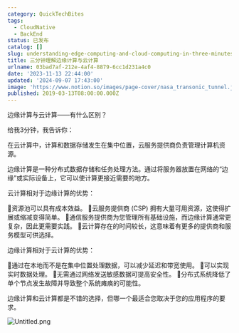 ```yaml
---
category: QuickTechBites
tags:
  - CloudNative
  - BackEnd
status: 已发布
catalog: []
slug: understanding-edge-computing-and-cloud-computing-in-three-minutes
title: 三分钟理解边缘计算与云计算
urlname: 03bad7af-212e-4af4-8879-6cc1d231a4c0
date: '2023-11-13 22:44:00'
updated: '2024-09-07 17:43:00'
image: 'https://www.notion.so/images/page-cover/nasa_transonic_tunnel.jpg'
published: 2019-03-13T08:00:00.000Z
---
```


边缘计算与云计算——有什么区别？


给我3分钟，我告诉你：


在云计算中，计算和数据存储发生在集中位置，云服务提供商负责管理计算机资源。


边缘计算是一种分布式数据存储和任务处理方法。通过将服务器放置在网络的“边缘”或实际设备上，它可以使计算更接近需要的地方。


云计算相对于边缘计算的优势：


🔹资源池可以具有成本效益。
🔹云服务提供商 (CSP) 拥有大量可用资源，这使得扩展或缩减变得简单。
🔹通信服务提供商为您管理所有基础设施，而边缘计算通常更复杂，因此更需要实践。
🔹云计算存在的时间较长，这意味着有更多的提供商和服务模型可供选择。


边缘计算相对于云计算的优势：


🔸通过在本地而不是在集中位置处理数据，可以减少延迟和带宽使用。
🔸可以实现实时数据处理。
🔸无需通过网络发送敏感数据可提高安全性。
🔸分布式系统降低了单个节点发生故障并导致整个系统瘫痪的可能性。


边缘计算和云计算都是不错的选择，但哪一个最适合您取决于您的应用程序的要求。


![Untitled.png](https://prod-files-secure.s3.us-west-2.amazonaws.com/5d24fe63-e567-4804-86f9-9fdc62e13082/13581d9b-f241-4af1-9995-cb87504adaf1/Untitled.png?X-Amz-Algorithm=AWS4-HMAC-SHA256&X-Amz-Content-Sha256=UNSIGNED-PAYLOAD&X-Amz-Credential=ASIAZI2LB4664JANBM22%2F20250212%2Fus-west-2%2Fs3%2Faws4_request&X-Amz-Date=20250212T053736Z&X-Amz-Expires=3600&X-Amz-Security-Token=IQoJb3JpZ2luX2VjEMn%2F%2F%2F%2F%2F%2F%2F%2F%2F%2FwEaCXVzLXdlc3QtMiJHMEUCIQCj7k08zuxIBnyNQxwLrEl9KoxaHPNhje4w4VCwNPxERAIgcPdgklabF33kJeTf2pkjB%2FCtnUhD%2FCNGorNPjamBNAsqiAQI4v%2F%2F%2F%2F%2F%2F%2F%2F%2F%2FARAAGgw2Mzc0MjMxODM4MDUiDMiYjFbxb%2FEypGyBOSrcAx5jvLNlrr%2FwLqcMTw3wgOcCCgR1URjYhQH92%2FufuTx%2FM5xKbeB4kq%2BJ7DzmfOeePJKHhgbzBub09tuKhjSpR%2BoZX22md0nXGmVG4K3%2B7eSfLEJ7Bx7QaNQNu6cITXOmOlgMSqnRw8Ak3DXQKhxUt5MEjJm9VuqdUuhNxGjwL%2FJufVDY0bHX5VyHYzGa4s7aliKCNUrCbxkoEcOvzudcySnsF0l%2F4%2FSjLZdRiYDuTLdkAMr93hjbbK241M190QkBlKON1mgeMbIBK4ffuYHhyUD4MzDx9OTIjdiEhRAihJshqEZYGb3n4g3MqL9s5%2BubV6lKaf96wBHcBg4BlJEEPyd1rRO2RfqGuTCPa56ztLXcfZHmbmsxwJnR631nmdthZPiv7Uoqyn88rtbmS67jlW6VZH1zj5VRwzo3kR1A%2BSCP7LzfPI9CLdgzVpZpVcFSu%2FgrvJBYoyD2Xg%2F2a4GGMl9GapcT3e%2FBC2t0baAp8Ke3F5owf6r%2FEqsh0wp6QDzZAj11h7zBFstx5gJzUrjG10aqfhn3V3y4P%2B8AhP5fZJXyvSuQY1R19Z4zzdzNeLyaxcCLiiT%2FHh%2Bp0asOyfuS7OTUSaKq4szRsYcyt9ymSK52KXWDJecacPv3hu6oML%2Frr70GOqUBWfyqUmZWOShFxCSVu3eWmDHRABP8JIHzj1fGHTM7Ni%2F7hh%2BfTY7vSg7CrIrLyCv%2B0Azw8hCcMDgtAhHImDRmS8ii%2FlC3wz%2BwcOQgCxcaa0wA4cCKchqk2I0Hpv2pEYOjSZHFTPLxyKFY9ZsX9riYM3U6PYyBLwSVMt5InFJT%2FCvtQdorUcH%2Fo%2BMhp3lc3hTAcjg4NAq5ORt0SmiR7onpQ4GDpO%2Bz&X-Amz-Signature=ffacc4ddb60f9cb9ae2b0926f011a4a93a7a2ba2ef3a3809779198a08fc19b23&X-Amz-SignedHeaders=host&x-id=GetObject)

